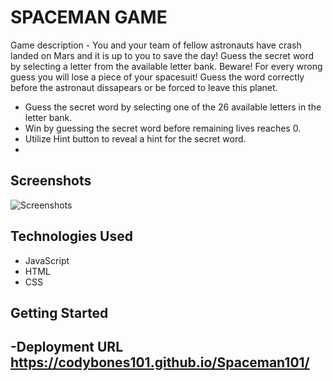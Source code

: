 # SPACEMAN GAME
Game description - You and your team of fellow astronauts have crash landed on Mars and it is up to you to save the day! Guess the secret word by selecting a letter from the available letter bank. Beware! For every wrong guess you will lose a piece of your spacesuit! Guess the word correctly before the astronaut dissapears or be forced to leave this planet.

- Guess the secret word by selecting one of the 26 available letters in the letter bank.
- Win by guessing the secret word before remaining lives reaches 0.
- Utilize Hint button to reveal a hint for the secret word.
- 

## Screenshots
![Screenshots](/assets/images/SS1.png)
## Technologies Used
- JavaScript
- HTML
- CSS

## Getting Started
-Deployment URL https://codybones101.github.io/Spaceman101/
-